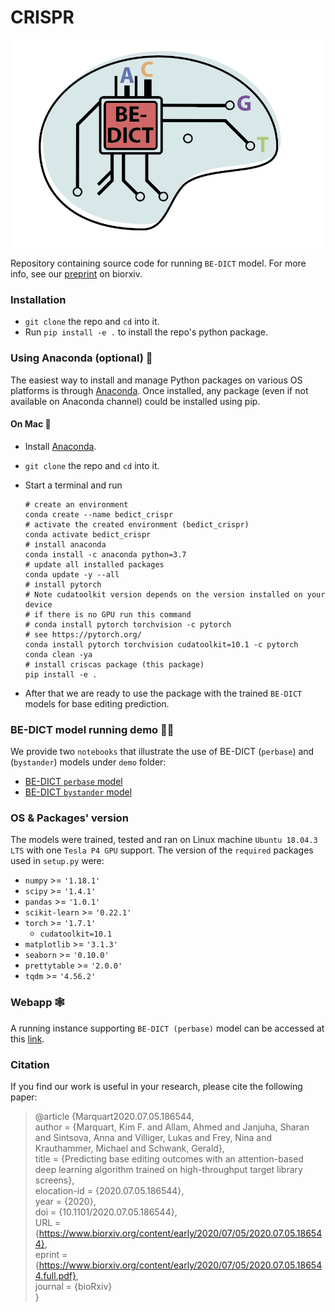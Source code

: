 # CRISPR

![BE-DICT logo](bedict_logo.png)

Repository containing source code for running `BE-DICT` model. For more info, see our [preprint](https://www.biorxiv.org/content/10.1101/2020.07.05.186544v1) on biorxiv.

### Installation

* `git clone` the repo and `cd` into it.
* Run `pip install -e .` to install the repo's python package.

### Using Anaconda (optional) 🐍

The easiest way to install and manage Python packages on various OS platforms is through [Anaconda](https://docs.anaconda.com/anaconda/install/). Once installed, any package (even if not available on Anaconda channel) could be installed using pip. 

#### On Mac 

* Install [Anaconda](https://docs.anaconda.com/anaconda/install/).
* `git clone` the repo and `cd` into it.
* Start a terminal and run

    ```shell
    # create an environment
    conda create --name bedict_crispr
    # activate the created environment (bedict_crispr)
    conda activate bedict_crispr
    # install anaconda
    conda install -c anaconda python=3.7
    # update all installed packages
    conda update -y --all
    # install pytorch 
    # Note cudatoolkit version depends on the version installed on your device
    # if there is no GPU run this command
    # conda install pytorch torchvision -c pytorch
    # see https://pytorch.org/
    conda install pytorch torchvision cudatoolkit=10.1 -c pytorch
    conda clean -ya
    # install criscas package (this package)
    pip install -e .
    ```
* After that we are ready to use the package with the trained `BE-DICT` models for base editing prediction.

### BE-DICT model running demo 🏃‍♀️

We provide two `notebooks` that illustrate the use of BE-DICT (`perbase`) and (`bystander`) models under `demo` folder:
   - [BE-DICT `perbase` model](https://nbviewer.jupyter.org/github/uzh-dqbm-cmi/crispr/blob/master/demo/BEDICT_model_demonstration.ipynb)
   - [BE-DICT `bystander` model](https://nbviewer.jupyter.org/github/uzh-dqbm-cmi/crispr/blob/master/demo/BEDICT_haplotype_model_demoseqs.ipynb)

### OS & Packages' version

The models were trained, tested and ran on Linux machine `Ubuntu 18.04.3 LTS` with one `Tesla P4 GPU` support.
The version of the `required` packages used in `setup.py` were:
* `numpy` &gt;=  `'1.18.1'`
* `scipy` &gt;= `'1.4.1'`
* `pandas` &gt;= `'1.0.1'`
* `scikit-learn` &gt;= `'0.22.1'`
* `torch` &gt;= `'1.7.1'`
  * `cudatoolkit=10.1`
* `matplotlib` &gt;= `'3.1.3'`
* `seaborn` &gt;= `'0.10.0'`
* `prettytable` &gt;= `'2.0.0'`
* `tqdm` &gt;= `'4.56.2'`

### Webapp 🕸️

A running instance supporting `BE-DICT (perbase)` model can be accessed at this [link](http://be-dict.org).

### Citation

If you find our work is useful in your research, please cite the following paper:

> @article {Marquart2020.07.05.186544,  
	author = {Marquart, Kim F. and Allam, Ahmed and Janjuha, Sharan and Sintsova, Anna and Villiger, Lukas and Frey, Nina and Krauthammer, Michael and Schwank, Gerald},  
	title = {Predicting base editing outcomes with an attention-based deep learning algorithm trained on high-throughput target library screens},  
	elocation-id = {2020.07.05.186544},  
	year = {2020},  
	doi = {10.1101/2020.07.05.186544},  
	URL = {https://www.biorxiv.org/content/early/2020/07/05/2020.07.05.186544},  
	eprint = {https://www.biorxiv.org/content/early/2020/07/05/2020.07.05.186544.full.pdf},  
	journal = {bioRxiv}  
}